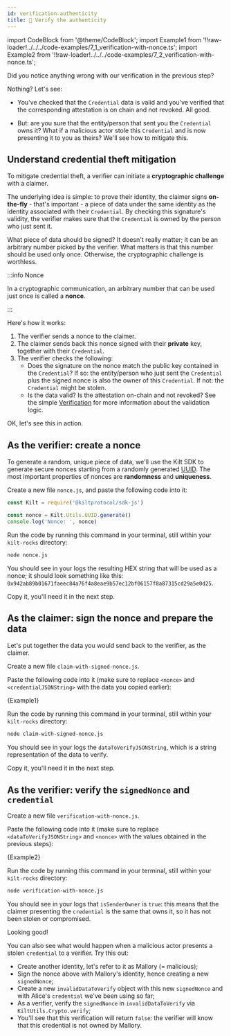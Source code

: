 ```yaml
---
id: verification-authenticity
title: 🥸 Verify the authenticity
---
```


import CodeBlock from '@theme/CodeBlock';
import Example1 from '!!raw-loader!../../../code-examples/7_1_verification-with-nonce.ts';
import Example2 from '!!raw-loader!../../../code-examples/7_2_verification-with-nonce.ts';

Did you notice anything wrong with our verification in the previous step?

Nothing? Let's see:

- You've checked that the `Credential` data is valid and you've verified that the corresponding attestation is on chain and not revoked. All good.

- But: are you sure that the entity/person that sent you the `Credential` owns it?
  What if a malicious actor stole this `Credential` and is now presenting it to you as theirs? We'll see how to mitigate this.

## Understand credential theft mitigation

To mitigate credential theft, a <span class="label-role verifier">verifier</span> can initiate a **cryptographic challenge** with a <span class="label-role claimer">claimer</span>.

The underlying idea is simple: to prove their identity, the <span class="label-role claimer">claimer</span> signs **on-the-fly** - that's important - a piece of data under the same identity as the identity associated with their `Credential`. By checking this signature's validity, the <span class="label-role verifier">verifier</span> makes sure that the `Credential` is owned by the person who just sent it.

What piece of data should be signed? It doesn't really matter; it can be an arbitrary number picked by the <span class="label-role verifier">verifier</span>. What matters is that this number should be used only once. Otherwise, the cryptographic challenge is worthless.

:::info Nonce

In a cryptographic communication, an arbitrary number that can be used just once is called a **nonce**.

:::

Here's how it works:

1. The <span class="label-role verifier">verifier</span> sends a nonce to the <span class="label-role claimer">claimer</span>.
2. The <span class="label-role claimer">claimer</span> sends back this nonce signed with their **private** key, together with their `Credential`.
3. The <span class="label-role verifier">verifier</span> checks the following:
   - Does the signature on the nonce match the public key contained in the `Credential`? If so: the entity/person who just sent the `Credential` plus the signed nonce is also the owner of this `Credential`. If not: the `Credential` might be stolen.
   - Is the data valid? Is the attestation on-chain and not revoked? See the simple [Verification](verification) for more information about the validation logic.

OK, let's see this in action.

## As the <span class="label-role verifier">verifier</span>: create a nonce

To generate a random, unique piece of data, we'll use the Kilt SDK to generate secure nonces starting from a randomly generated [UUID].
The most important properties of nonces are **randomness** and **uniqueness**.

Create a new file `nonce.js`, and paste the following code into it:

```javascript
const Kilt = require('@kiltprotocol/sdk-js')

const nonce = Kilt.Utils.UUID.generate()
console.log('Nonce: ', nonce)
```

Run the code by running this command in your terminal, still within your `kilt-rocks` directory:

```bash
node nonce.js
```

You should see in your logs the resulting HEX string that will be used as a nonce; it should look something like this: `0x942ab89b01671faeec84a76f4a8eae9b57ec12bf06157f8a87315cd29a5e0d25`.

Copy it, you'll need it in the next step.

## As the <span class="label-role claimer">claimer</span>: sign the nonce and prepare the data

Let's put together the data you would send back to the <span class="label-role verifier">verifier</span>, as the <span class="label-role claimer">claimer</span>.

Create a new file `claim-with-signed-nonce.js`.

Paste the following code into it (make sure to replace `<nonce>` and `<credentialJSONString>` with the data you copied earlier):

<CodeBlock className="language-ts">
  {Example1}
</CodeBlock>

Run the code by running this command in your terminal, still within your `kilt-rocks` directory:

```bash
node claim-with-signed-nonce.js
```

You should see in your logs the `dataToVerifyJSONString`, which is a string representation of the data to verify.

Copy it, you'll need it in the next step.

## As the <span class="label-role verifier">verifier</span>: verify the `signedNonce` and `credential`

Create a new file `verification-with-nonce.js`.

Paste the following code into it (make sure to replace `<dataToVerifyJSONString>` and `<nonce>` with the values obtained in the previous steps):

<CodeBlock className="language-ts">
  {Example2}
</CodeBlock>

Run the code by running this command in your terminal, still within your `kilt-rocks` directory:

```bash
node verification-with-nonce.js
```

You should see in your logs that `isSenderOwner` is `true`: this means that the claimer presenting the `credential` is the same that owns it, so it has not been stolen or compromised.

Looking good!

You can also see what would happen when a malicious actor presents a stolen `credential` to a <span class="label-role verifier">verifier</span>. Try this out:

- Create another identity, let's refer to it as Mallory (= malicious);
- Sign the nonce above with Mallory's identity, hence creating a new `signedNonce`;
- Create a new `invalidDataToVerify` object with this new `signedNonce` and with Alice's `credential` we've been using so far;
- As a <span class="label-role verifier">verifier</span>, verify the `signedNonce` in `invalidDataToVerify` via `KiltUtils.Crypto.verify`;
- You'll see that this verification will return `false`: the <span class="label-role verifier">verifier</span> will know that this credential is not owned by Mallory.

[uuid]: https://www.npmjs.com/package/uuid
